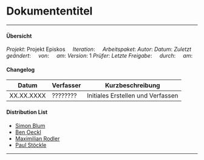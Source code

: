 # Dokumententitel

---

#### Übersicht

_Projekt_: Projekt Episkos
&nbsp;&nbsp;&nbsp;&nbsp;_Iteration_:
&nbsp;&nbsp;&nbsp;&nbsp;_Arbeitspaket_:
_Autor_:
_Datum_:
_Zuletzt geändert_:
&nbsp;&nbsp;&nbsp;&nbsp;_von_:
&nbsp;&nbsp;&nbsp;&nbsp;_am_:
_Version_: 1
_Prüfer_:
_Letzte Freigabe_:
&nbsp;&nbsp;&nbsp;&nbsp;_durch_:
&nbsp;&nbsp;&nbsp;&nbsp;_am_:

#### Changelog

| Datum      | Verfasser | Kurzbeschreibung                  |
| ---------- | --------- | --------------------------------- |
| XX.XX.XXXX | ????????  | Initiales Erstellen und Verfassen |

#### Distribution List

- [Simon Blum](@DefinitelyNotSimon13)
- [Ben Oeckl](@benoeckl)
- [Maximilian Rodler](@DosKobold)
- [Paul Stöckle](@MaxRodler)

---
